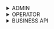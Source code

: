 <details>
<summary>ADMIN</summary>

| URL | Method | Auth Required | Description |
|-----|--------|---------------|-------------|
| `/catalog/stats` | GET | True | Get the user statistics |

> <details>
> <summary>Response body</summary>
>
> ```json
> {
>   "statusCode": 200,
>   "data": {
>     "Users": 10,
>     "Keys": 2,
>     "Requests": 0,
>     "Hits": 0
>   }
> }
> ```
>
> **Response:** `200 OK` - Statistics retrieved successfully</br>
> **Response:** `401 Unauthorized` - Not authenticated</br>
> **Response:** `403 Forbidden` - Not authorized
> </details>
<details>
<summary>Api flow diagram</summary>

```mermaid
flowchart TD
%% API Flow: GET /catalog/stats
Start[GET /catalog/stats] --> Auth{Authorized?}
Auth -->|No| Auth401[Return 401 Unauthorized]
Auth -->|Yes| CheckPerms{Has Admin/Stats Permission?}
CheckPerms -->|No| Forbidden403[Return 403 Forbidden]
CheckPerms -->|Yes| GetUsers[Count Users]
GetUsers --> GetKeys[Count API Keys]
GetKeys --> GetRequests[Count Total Requests]
GetRequests --> GetHits[Count Cache Hits]
GetHits --> BuildStats[Build Statistics Response]
BuildStats --> FormatSuccess{Format Successful?}
FormatSuccess -->|No| FormatError500[Return 500 Internal Server Error]
FormatSuccess -->|Yes| Success200[Return 200 OK with Stats Data]

classDef startEnd fill:#81C8FF,stroke:#4682B4,stroke-width:2px,color:#000;
classDef decision fill:#FFD54F,stroke:#FFB300,stroke-width:2px,color:#000;
classDef success fill:#A5D6A7,stroke:#388E3C,stroke-width:2px,color:#000;
classDef error fill:#EF9A9A,stroke:#D32F2F,stroke-width:2px,color:#000;
classDef process fill:#E1BEE7,stroke:#7B1FA2,stroke-width:2px,color:#000;

class Start,Success200 startEnd
class Auth,CheckPerms,FormatSuccess decision
class Success200 success
class Auth401,Forbidden403,FormatError500 error
class GetUsers,GetKeys,GetRequests,GetHits,BuildStats process

```
</details>

---
| URL | Method | Auth Required | Description |
|-----|--------|---------------|-------------|
| `/catalog/permission/:userId/roles/:role` | PUT | True | Assign or modify user roles |
 <details>
 <summary>Request body</summary>

 ```json
 {
   "email": "email@user.com"
 }
 ```

 </details>
 <details>
 <summary>Response body</summary>

 ```json
 {
   "statusCode": 200
 }
 ```

 **Response:** `200 OK` - Role updated successfully</br>
 **Response:** `400 Bad Request` - Invalid role</br>
 **Response:** `401 Unauthorized` - Not authenticated</br>
 **Response:** `403 Forbidden` - Not authorized</br>
 **Response:** `404 Not Found` - User not found
 </details>
<details>
<summary>Api flow diagram </summary>

```mermaid
flowchart TD
%% API Flow: PUT /catalog/permission/:userId/roles/:role
Start[PUT /catalog/permission/:userId/roles/:role] --> Auth{Authorized?}
Auth -->|No| Auth401[Return 401 Unauthorized]
Auth -->|Yes| CheckPerms{Has Admin Permission?}
CheckPerms -->|No| Forbidden403[Return 403 Forbidden]
CheckPerms -->|Yes| ValidateRole{Valid Role?}
ValidateRole -->|No| BadRequest400[Return 400 Bad Request]
ValidateRole -->|Yes| ValidateBody{Valid Request Body?}
ValidateBody -->|No| BadRequest400
ValidateBody -->|Yes| ExtractUserId[Extract userId from URL]
ExtractUserId --> FindUser[Find User by ID]
FindUser --> UserExists{User exists?}
UserExists -->|No| NotFound404[Return 404 User Not Found]
UserExists -->|Yes| ValidateEmail{Email matches user?}
ValidateEmail -->|No| BadRequest400
ValidateEmail -->|Yes| UpdateRole[Update User Role]
UpdateRole --> UpdateSuccess{Update Successful?}
UpdateSuccess -->|No| UpdateError500[Return 500 Internal Server Error]
UpdateSuccess -->|Yes| Success200[Return 200 OK]

classDef startEnd fill:#81C8FF,stroke:#4682B4,stroke-width:2px,color:#000;
classDef decision fill:#FFD54F,stroke:#FFB300,stroke-width:2px,color:#000;
classDef success fill:#A5D6A7,stroke:#388E3C,stroke-width:2px,color:#000;
classDef error fill:#EF9A9A,stroke:#D32F2F,stroke-width:2px,color:#000;
classDef process fill:#E1BEE7,stroke:#7B1FA2,stroke-width:2px,color:#000;

class Start,Success200 startEnd
class Auth,CheckPerms,ValidateRole,ValidateBody,UserExists,ValidateEmail,UpdateSuccess decision
class Success200 success
class Auth401,Forbidden403,BadRequest400,NotFound404,UpdateError500 error
class ExtractUserId,FindUser,UpdateRole process
```
</details>

---
| URL | Method | Auth Required | Description |
|-----|--------|---------------|-------------|
| `/catalog/logo` | POST | True | Upload a new company logo |

> <details>
> <summary>Request body</summary>
>
> ```
> Form Data:
>   logo: File - The logo file to upload
>   companyUri: string - The company URL
> ```
> </details>
>
> <details>
> <summary>Response body</summary>
>
> ```json
> {
>   "statusCode": 200,
>   "message": "Image updated successfully.",
>   "data": {
>     "_id": "image_id",
>     "updatedAt": "timestamp"
>   }
> }
> ```
>
> **Response:** `200 OK` - Logo uploaded successfully </br>
> **Response:** `400 Bad Request` - Invalid input data</br>
> **Response:** `401 Unauthorized` - Not authenticated</br>
> **Response:** `403 Forbidden` - Not authorized
> </details>
<details>
<summary>Api flow diagram </summary>

```mermaid
flowchart TD
%% API Flow: POST /catalog/logo
Start[POST /catalog/logo] --> Auth{Authorized?}
Auth -->|No| Auth401[Return 401 Unauthorized]
Auth -->|Yes| CheckPerms{Has Upload Permission?}
CheckPerms -->|No| Forbidden403[Return 403 Forbidden]
CheckPerms -->|Yes| ValidateFormData{Valid Form Data?}
ValidateFormData -->|No| BadRequest400[Return 400 Bad Request]
ValidateFormData -->|Yes| ValidateFile{Valid Logo File?}
ValidateFile -->|No| BadRequest400
ValidateFile -->|Yes| ValidateUri{Valid Company URI?}
ValidateUri -->|No| BadRequest400
ValidateUri -->|Yes| CheckFileType{Supported File Type?}
CheckFileType -->|No| BadRequest400
CheckFileType -->|Yes| CheckFileSize{File Size Within Limit?}
CheckFileSize -->|No| BadRequest400
CheckFileSize -->|Yes| ProcessUpload[Process File Upload]
ProcessUpload --> UploadSuccess{Upload Successful?}
UploadSuccess -->|No| UploadError500[Return 500 Internal Server Error]
UploadSuccess -->|Yes| SaveMetadata[Save Logo Metadata]
SaveMetadata --> MetadataSuccess{Metadata Saved?}
MetadataSuccess -->|No| MetadataError500[Return 500 Internal Server Error]
MetadataSuccess -->|Yes| BuildResponse[Build Success Response]
BuildResponse --> Success200[Return 200 OK with Logo Data]

classDef startEnd fill:#81C8FF,stroke:#4682B4,stroke-width:2px,color:#000;
classDef decision fill:#FFD54F,stroke:#FFB300,stroke-width:2px,color:#000;
classDef success fill:#A5D6A7,stroke:#388E3C,stroke-width:2px,color:#000;
classDef error fill:#EF9A9A,stroke:#D32F2F,stroke-width:2px,color:#000;
classDef process fill:#E1BEE7,stroke:#7B1FA2,stroke-width:2px,color:#000;

class Start,Success200 startEnd
class Auth,CheckPerms,ValidateFormData,ValidateFile,ValidateUri,CheckFileType,CheckFileSize,UploadSuccess,MetadataSuccess decision
class Success200 success
class Auth401,Forbidden403,BadRequest400,UploadError500,MetadataError500 error
class ProcessUpload,SaveMetadata,BuildResponse process
```
</details>

---
| URL | Method | Auth Required | Description |
|-----|--------|---------------|-------------|
| `/catalog/logo` | PUT | True | Update an existing logo |

> <details>
> <summary>Request body</summary>
>
> ```
> Form Data:
>   logo: File  - The logo file to upload
>   id: string  - The ID of the logo to update
> ```
> </details>
>
> <details>
> <summary>Response body</summary>
>
> ```json
> {
>   "statusCode": 200,
>   "message": "Image updated successfully.",
>   "data": {
>     "_id": "image_id",
>     "updatedAt": "timestamp"
>   }
> }
> ```
>
> **Response:** `200 OK` - Logo updated successfully</br>
> **Response:** `400 Bad Request` - Invalid input data</br>
> **Response:** `401 Unauthorized` - Not authenticated</br>
> **Response:** `403 Forbidden` - Not authorized</br>
> **Response:** `404 Not Found` - Logo not found
> </details>
<details>
<summary>Api flow diagram </summary>

```mermaid
flowchart TD
%% API Flow: PUT /catalog/logo
Start[PUT /catalog/logo] --> Auth{Authorized?}
Auth -->|No| Auth401[Return 401 Unauthorized]
Auth -->|Yes| CheckPerms{Has Update Permission?}
CheckPerms -->|No| Forbidden403[Return 403 Forbidden]
CheckPerms -->|Yes| ValidateFormData{Valid Form Data?}
ValidateFormData -->|No| BadRequest400[Return 400 Bad Request]
ValidateFormData -->|Yes| ValidateFile{Valid Logo File?}
ValidateFile -->|No| BadRequest400
ValidateFile -->|Yes| ValidateId{Valid Logo ID?}
ValidateId -->|No| BadRequest400
ValidateId -->|Yes| FindLogo[Find Existing Logo by ID]
FindLogo --> LogoExists{Logo exists?}
LogoExists -->|No| NotFound404[Return 404 Logo Not Found]
LogoExists -->|Yes| CheckFileType{Supported File Type?}
CheckFileType -->|No| BadRequest400
CheckFileType -->|Yes| CheckFileSize{File Size Within Limit?}
CheckFileSize -->|No| BadRequest400
CheckFileSize -->|Yes| ProcessUpdate[Process Logo Update]
ProcessUpdate --> UpdateSuccess{Update Successful?}
UpdateSuccess -->|No| UpdateError500[Return 500 Internal Server Error]
UpdateSuccess -->|Yes| UpdateMetadata[Update Logo Metadata]
UpdateMetadata --> MetadataSuccess{Metadata Updated?}
MetadataSuccess -->|No| MetadataError500[Return 500 Internal Server Error]
MetadataSuccess -->|Yes| BuildResponse[Build Success Response]
BuildResponse --> Success200[Return 200 OK with Updated Logo Data]

classDef startEnd fill:#81C8FF,stroke:#4682B4,stroke-width:2px,color:#000;
classDef decision fill:#FFD54F,stroke:#FFB300,stroke-width:2px,color:#000;
classDef success fill:#A5D6A7,stroke:#388E3C,stroke-width:2px,color:#000;
classDef error fill:#EF9A9A,stroke:#D32F2F,stroke-width:2px,color:#000;
classDef process fill:#E1BEE7,stroke:#7B1FA2,stroke-width:2px,color:#000;

class Start,Success200 startEnd
class Auth,CheckPerms,ValidateFormData,ValidateFile,ValidateId,LogoExists,CheckFileType,CheckFileSize,UpdateSuccess,MetadataSuccess decision
class Success200 success
class Auth401,Forbidden403,BadRequest400,NotFound404,UpdateError500,MetadataError500 error
class FindLogo,ProcessUpdate,UpdateMetadata,BuildResponse process

```
</details>

---
| URL | Method | Auth Required | Description |
|-----|--------|---------------|-------------|
| `/catalog/logos` | GET | True | Retrieve a list of all uploaded logos |

> <details>
> <summary>Response body</summary>
>
> ```json
> {
>   "statusCode": 200,
>   "data": [
>     {
>       "_id": "image_id",
>       "user_id": "user_id",
>       "company_name": "COMPANY.png",
>       "company_uri": "https://company.com",
>       "image_size": 1024,
>       "is_deleted": false,
>       "updated_at": "timestamp"
>     }
>   ]
> }
> ```
>
> **Response:** `200 OK` - Logos retrieved successfully</br>
> **Response:** `401 Unauthorized` - Not authenticated</br>
> **Response:** `403 Forbidden` - Not authorized
> </details>
<details>
<summary> Api flow diagram</summary>

```mermaid
flowchart TD
%% API Flow: GET /catalog/logos
Start[GET /catalog/logos] --> Auth{Authorized?}
Auth -->|No| Auth401[Return 401 Unauthorized]
Auth -->|Yes| CheckPerms{Has Read Permission?}
CheckPerms -->|No| Forbidden403[Return 403 Forbidden]
CheckPerms -->|Yes| QueryLogos[Query All Logos from Database]
QueryLogos --> QuerySuccess{Query Successful?}
QuerySuccess -->|No| QueryError500[Return 500 Internal Server Error]
QuerySuccess -->|Yes| FilterDeleted[Filter Out Deleted Logos]
FilterDeleted --> FormatData[Format Logo Data Array]
FormatData --> FormatSuccess{Format Successful?}
FormatSuccess -->|No| FormatError500[Return 500 Internal Server Error]
FormatSuccess -->|Yes| BuildResponse[Build Response with Logo List]
BuildResponse --> Success200[Return 200 OK with Logos Data]

classDef startEnd fill:#81C8FF,stroke:#4682B4,stroke-width:2px,color:#000;
classDef decision fill:#FFD54F,stroke:#FFB300,stroke-width:2px,color:#000;
classDef success fill:#A5D6A7,stroke:#388E3C,stroke-width:2px,color:#000;
classDef error fill:#EF9A9A,stroke:#D32F2F,stroke-width:2px,color:#000;
classDef process fill:#E1BEE7,stroke:#7B1FA2,stroke-width:2px,color:#000;

class Start,Success200 startEnd
class Auth,CheckPerms,QuerySuccess,FormatSuccess decision
class Success200 success
class Auth401,Forbidden403,QueryError500,FormatError500 error
class QueryLogos,FilterDeleted,FormatData,BuildResponse process
```
</details>
</details>


<details>
<summary>OPERATOR</summary>

| URL | Method | Auth Required | Description |
|-----|--------|---------------|-------------|
| `/messages/:messageId` | PUT | True | Respond to a contact form message |

> <details>
> <summary>Request body</summary>
>
> ```json
> {
>   "reply": "This is a detailed response to the customer's inquiry."
> }
> ```
> </details>
>
> <details>
> <summary>Response body</summary>
>
> ```json
> {
>   "message": "Message updated successfully",
>   "data": {
>     "reply": "This is a detailed response to the customer's inquiry",
>     "activityStatus": true,
>     "assignedTo": "operator_id",
>     "email": "customer@example.com",
>     "message": "Original customer message"
>   }
> }
> ```
>
> **Response:** `200 OK` - Message updated successfully</br>
> **Response:** `400 Bad Request` - Invalid input data</br>
> **Response:** `401 Unauthorized` - Not authenticated</br>
> **Response:** `403 Forbidden` - Not authorized</br>
> **Response:** `404 Not Found` - Message not found
> </details>


<details>
<summary>Api Flow diagram</summary>

```mermaid
flowchart TD
%% API Flow: PUT /messages/:messageId
Start[PUT /messages/:messageId] --> Auth{Authenticated?}
Auth -->|No| Auth401[Return 401 Unauthorized]
Auth -->|Yes| ExtractId[Extract messageId from URL]
ExtractId --> ValidateBody[Validate Request Body]
ValidateBody --> InputValid{Input Valid?}
InputValid -->|No| Input400[Return 400 Bad Request]
InputValid -->|Yes| FindMessage[Find Message by ID]
FindMessage --> MessageExists{Message Exists?}
MessageExists -->|No| Message404[Return 404 Not Found]
MessageExists -->|Yes| CheckAuth[Check User Authorization]
CheckAuth --> Authorized{Authorized?}
Authorized -->|No| Auth403[Return 403 Forbidden]
Authorized -->|Yes| UpdateMessage[Update Message Reply]
UpdateMessage --> UpdateSuccess{Update Successful?}
UpdateSuccess -->|No| Update500[Return 500 Internal Error]
UpdateSuccess -->|Yes| Success200[Return 200 OK]

classDef startEnd fill:#81C8FF,stroke:#4682B4,stroke-width:2px,color:#000;
classDef decision fill:#FFD54F,stroke:#FFB300,stroke-width:2px,color:#000;
classDef success fill:#A5D6A7,stroke:#388E3C,stroke-width:2px,color:#000;
classDef error fill:#EF9A9A,stroke:#D32F2F,stroke-width:2px,color:#000;

class Start,Success200 startEnd
class Auth,InputValid,MessageExists,Authorized,UpdateSuccess decision
class Success200 success
class Auth401,Input400,Message404,Auth403,Update500 error
```
</details>

---
| URL | Method | Auth Required | Description |
|-----|--------|---------------|-------------|
| `/messages` | GET | True | Get messages received from contact form |

> <details>
> <summary>Query parameters</summary>
>
> - `page`: Page number for pagination (optional)
> - `limit`: Number of items per page (optional)
> </details>
>
> <details>
> <summary>Response body</summary>
>
> ```json
> {
>   "message": "Fetched all contact us messages.",
>   "statusCode": 200,
>   "total": 10,
>   "currentPage": 1,
>   "totalPages": 1,
>   "results": [
>     {
>       "_id": "message_id",
>       "email": "customer@example.com",
>       "name": "customer name",
>       "message": "Customer inquiry message",
>       "status": "PENDING",
>       "operator": "operator_id",
>       "is_deleted": false,
>       "updated_at": "timestamp",
>       "comment": "Operator's response"
>     }
>   ]
> }
> ```
>
> **Response:** `200 OK` - Messages retrieved successfully</br>
> **Response:** `400 Bad Request` - Invalid pagination parameters</br>
> **Response:** `401 Unauthorized` - Not authenticated</br>
> **Response:** `403 Forbidden` - Not authorized
> </details>

<details>
<summary>Api Flow diagram </summary>

```mermaid
flowchart TD
%% API Flow: GET /messages
Start[GET /messages] --> Auth{Authenticated?}
Auth -->|No| Auth401[Return 401 Unauthorized]
Auth -->|Yes| CheckAuth[Check User Authorization]
CheckAuth --> Authorized{Authorized?}
Authorized -->|No| Auth403[Return 403 Forbidden]
Authorized -->|Yes| ExtractQuery[Extract Query Parameters]
ExtractQuery --> ValidateParams[Validate Pagination Parameters]
ValidateParams --> ParamsValid{Parameters Valid?}
ParamsValid -->|No| Params400[Return 400 Bad Request]
ParamsValid -->|Yes| FetchMessages[Fetch Messages from Database]
FetchMessages --> CalcPagination[Calculate Pagination Metadata]
CalcPagination --> BuildResponse[Build Response with Results]
BuildResponse --> Success200[Return 200 OK]

classDef startEnd fill:#81C8FF,stroke:#4682B4,stroke-width:2px,color:#000;
classDef decision fill:#FFD54F,stroke:#FFB300,stroke-width:2px,color:#000;
classDef success fill:#A5D6A7,stroke:#388E3C,stroke-width:2px,color:#000;
classDef error fill:#EF9A9A,stroke:#D32F2F,stroke-width:2px,color:#000;

class Start,Success200 startEnd
class Auth,Authorized,ParamsValid decision
class Success200 success
class Auth401,Auth403,Params400 error
```
</details>

---
| URL | Method | Auth Required | Description |
|-----|--------|---------------|-------------|
| `/messages/contact-us` | POST | False | Submit a new contact form message |

> <details>
> <summary>Request body</summary>
>
> ```json
> {
>   "name": "customer name",
>   "email": "customer@example.com",
>   "message": "This is a detailed message from the customer."
> }
> ```
> </details>
>
> <details>
> <summary>Response body</summary>
>
> ```json
> {
>   "message": "Form submitted, our team will get in touch shortly",
>   "statusCode": 200
> }
> ```
>
> **Response:** `200 OK` - Message submitted successfully</br>
> **Response:** `400 Bad Request` - Invalid input data
> </details>

<details>
<summary>Api Flow diagram </summary>

```mermaid

flowchart TD
%% API Flow: POST /messages/contact-us
Start[POST /messages/contact-us] --> ExtractBody[Extract Request Body]
ExtractBody --> ValidateInput[Validate Input Data]
ValidateInput --> InputValid{Input Valid?}
InputValid -->|No| Input400[Return 400 Bad Request]
InputValid -->|Yes| SaveMessage[Save Message to Database]
SaveMessage --> SaveSuccess{Save Successful?}
SaveSuccess -->|No| Save500[Return 500 Internal Server Error]
SaveSuccess -->|Yes| Success200[Return 200 OK]

classDef startEnd fill:#81C8FF,stroke:#4682B4,stroke-width:2px,color:#000;
classDef decision fill:#FFD54F,stroke:#FFB300,stroke-width:2px,color:#000;
classDef success fill:#A5D6A7,stroke:#388E3C,stroke-width:2px,color:#000;
classDef error fill:#EF9A9A,stroke:#D32F2F,stroke-width:2px,color:#000;

class Start,Success200 startEnd
class InputValid,SaveSuccess decision
class Success200 success
class Input400,Save500 error
```

</details>
</details>

<details>
<summary>BUSINESS API</summary>

| URL | Method | Auth Required | Description |
|-----|--------|---------------|-------------|
| `/logo` | GET | False | Get single image |

> <details>
> <summary>Query parameters</summary>
>
> - `domain`: The domain name of the company (required)
> - `API_KEY`: API key for authentication (required)
> </details>
>
> <details>
> <summary>Response body</summary>
>
> ```json
> {
>   "statusCode" : 200,
>   "data": "https://api.example.com/logos/company-logo.png"
> }
> ```
>
> **Response:** `200 OK` - Logo retrieved successfully</br>
> **Response:** `400 Bad Request` - Invalid input parameters</br>
> **Response:** `401 Unauthorized` - Invalid API key</br>
> **Response:** `404 Not Found` - Logo not found
> </details>
<details>
<summary>Api Flow diagram</summary>

```mermaid

flowchart TD
%% API Flow: GET /logo
Start[GET /logo] --> ExtractQuery[Extract Query Parameters]
ExtractQuery --> ValidateParams[Validate Input Parameters]
ValidateParams --> ParamsValid{Parameters Valid?}
ParamsValid -->|No| Params400[Return 400 Bad Request]
ParamsValid -->|Yes| ValidateKey[Validate API Key]
ValidateKey --> KeyValid{API Key Valid?}
KeyValid -->|No| Key401[Return 401 Unauthorized]
KeyValid -->|Yes| SearchLogo[Search Logo by Domain]
SearchLogo --> LogoFound{Logo Found?}
LogoFound -->|No| Logo404[Return 404 Not Found]
LogoFound -->|Yes| ReturnUrl[Return Logo URL]
ReturnUrl --> Success200[Return 200 OK]

classDef startEnd fill:#81C8FF,stroke:#4682B4,stroke-width:2px,color:#000;
classDef decision fill:#FFD54F,stroke:#FFB300,stroke-width:2px,color:#000;
classDef success fill:#A5D6A7,stroke:#388E3C,stroke-width:2px,color:#000;
classDef error fill:#EF9A9A,stroke:#D32F2F,stroke-width:2px,color:#000;

class Start,Success200 startEnd
class ParamsValid,KeyValid,LogoFound decision
class Success200 success
class Params400,Key401,Logo404 error


```
</details>

---
| URL | Method | Auth Required | Description |
|-----|--------|---------------|-------------|
| `/logo/search` | GET | False | Get multiple images |

> <details>
> <summary>Query parameters</summary>
>
> - `domainKey`: Prefix of the domain name to filter logos (required)
> - `API_KEY`: API key for authentication (required)
> </details>
>
> <details>
> <summary>Response body</summary>
>
> ```json
> {
>   "statusCode" : 200,
>   "data": [
>       {
>        "companyName" : "companyName",
>        "image" : "https://api.example.com/logos/company-logo.png"
>       }
>    ]
> }
> ```
>
> **Response:** `200 OK` - Logos retrieved successfully</br>
> **Response:** `400 Bad Request` - Invalid input parameters</br>
> **Response:** `401 Unauthorized` - Invalid API key
> </details>
<details>
<summary>Api Flow diagram</summary>

```mermaid
flowchart TD
%% API Flow: GET /logo/search
Start[GET /logo/search] --> ExtractParams[Extract Query Parameters]

ExtractParams --> ValidateParams[Validate Input Parameters]
ValidateParams --> ParamsValid{Parameters Valid?}

ParamsValid -->|No| BadRequest400[Return 400 Bad Request]
ParamsValid -->|Yes| ValidateAPIKey[Validate API Key]

ValidateAPIKey --> APIKeyValid{API Key Valid?}
APIKeyValid -->|No| Auth401[Return 401 Unauthorized]
APIKeyValid -->|Yes| SearchLogos[Search Logos by Domain Prefix]

SearchLogos --> BuildResponse[Build Response Array]
BuildResponse --> Success200[Return 200 OK]

classDef startEnd fill:#81C8FF,stroke:#4682B4,stroke-width:2px,color:#000;
classDef decision fill:#FFD54F,stroke:#FFB300,stroke-width:2px,color:#000;
classDef success fill:#A5D6A7,stroke:#388E3C,stroke-width:2px,color:#000;
classDef error fill:#EF9A9A,stroke:#D32F2F,stroke-width:2px,color:#000;

class Start,Success200 startEnd
class ParamsValid,APIKeyValid decision
class Auth401,BadRequest400 error
class Success200 success
```
</details>

---
| URL | Method | Auth Required | Description |
|-----|--------|---------------|-------------|
| `/logo/demo-search` | GET | False | Demo search endpoint (no auth required) |

> <details>
> <summary>Query parameters</summary>
>
> - `domainKey`: Prefix of the domain name to filter logos (required)
> </details>
>
> <details>
> <summary>Response body</summary>
>
> ```json
> {
>   "statusCode" : 200,
>   "data": [
>       {
>        "companyName" : "companyName",
>        "image" : "https://api.example.com/logos/company-logo.png"
>       }
>    ]
> }
> ```
>
> **Response:** `200 OK` - Logos retrieved successfully</br>
> **Response:** `400 Bad Request` - Invalid input parameters
> </details>
<details>
<summary>Api Flow diagram</summary>

```mermaid
flowchart TD
%% API Flow: GET /logo/demo-search
Start[GET /logo/demo-search] --> ExtractParams[Extract Query Parameters]

ExtractParams --> ValidateParams[Validate Input Parameters]
ValidateParams --> ParamsValid{domainKey Provided?}

ParamsValid -->|No| BadRequest400[Return 400 Bad Request]
ParamsValid -->|Yes| SearchLogos[Search Logos by Domain Prefix]

SearchLogos --> BuildResponse[Build Response Array]
BuildResponse --> Success200[Return 200 OK]

classDef startEnd fill:#81C8FF,stroke:#4682B4,stroke-width:2px,color:#000;
classDef decision fill:#FFD54F,stroke:#FFB300,stroke-width:2px,color:#000;
classDef success fill:#A5D6A7,stroke:#388E3C,stroke-width:2px,color:#000;
classDef error fill:#EF9A9A,stroke:#D32F2F,stroke-width:2px,color:#000;

class Start,Success200 startEnd
class ParamsValid decision
class BadRequest400 error
class Success200 success


```
</details>

</details>

